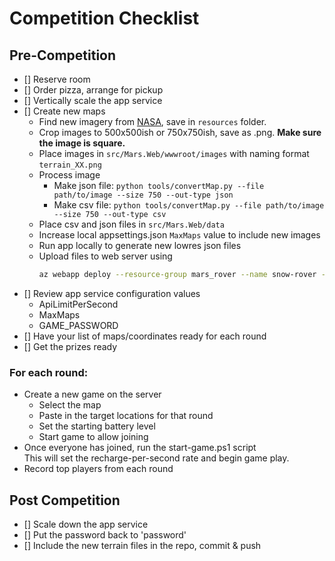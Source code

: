 # Competition Checklist

## Pre-Competition

- [] Reserve room
- [] Order pizza, arrange for pickup
- [] Vertically scale the app service
- [] Create new maps
  - Find new imagery from [NASA](https://www.nasa.gov/perseverance/images), save in `resources` folder.
  - Crop images to 500x500ish or 750x750ish, save as .png. **Make sure the image is square.**
  - Place images in `src/Mars.Web/wwwroot/images` with naming format `terrain_XX.png`
  - Process image
    - Make json file: `python tools/convertMap.py --file path/to/image --size 750 --out-type json`
    - Make csv file: `python tools/convertMap.py --file path/to/image --size 750 --out-type csv`
  - Place csv and json files in `src/Mars.Web/data`
  - Increase local appsettings.json `MaxMaps` value to include new images
  - Run app locally to generate new lowres json files
  - Upload files to web server using 
    ```bash
    az webapp deploy --resource-group mars_rover --name snow-rover --src-path ./local/path/to/file.xaml --type static --target-path data/terrain_XX.json
    ```
- [] Review app service configuration values
  - ApiLimitPerSecond
  - MaxMaps
  - GAME_PASSWORD
- [] Have your list of maps/coordinates ready for each round
- [] Get the prizes ready

### For each round:

- Create a new game on the server
  - Select the map
  - Paste in the target locations for that round
  - Set the starting battery level
  - Start game to allow joining
- Once everyone has joined, run the start-game.ps1 script  
  This will set the recharge-per-second rate and begin game play.
- Record top players from each round

## Post Competition

- [] Scale down the app service
- [] Put the password back to 'password'
- [] Include the new terrain files in the repo, commit & push
